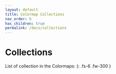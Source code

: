 ```yaml
---
layout: default
title: Colormap Collections
nav_order: 6
has_children: true
permalink: /docs/collections
---
```


# Collections

List of collection in the Colormaps:
{: .fs-6 .fw-300 }
